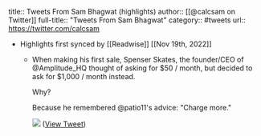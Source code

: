 title:: Tweets From Sam Bhagwat (highlights)
author:: [[@calcsam on Twitter]]
full-title:: "Tweets From Sam Bhagwat"
category:: #tweets
url:: https://twitter.com/calcsam

- Highlights first synced by [[Readwise]] [[Nov 19th, 2022]]
	- When making his first sale, Spenser Skates, the founder/CEO of @Amplitude_HQ thought of asking for $50 / month, but decided to ask for $1,000 / month instead.
	  
	  Why? 
	  
	  Because he remembered @patio11's advice: "Charge more." 
	  
	  ![](https://pbs.twimg.com/media/FAgozJVUUAQaDW1.jpg) ([View Tweet](https://twitter.com/calcsam/status/1443449364437889027))